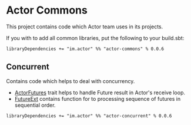 # Actor Commons

This project contains code which Actor team uses in its projects.

If you with to add all common libraries, put the following to your build.sbt:

```
libraryDependencies += "im.actor" %% "actor-commons" % 0.0.6
```

## Concurrent

Contains code which helps to deal with concurrency.

* [ActorFutures](https://github.com/actorapp/commons/blob/master/actor-concurrent/src/main/scala/im/actor/concurrent/ActorFutures.scala) trait helps to handle Future result in Actor's receive loop.
* [FutureExt](https://github.com/actorapp/commons/blob/master/actor-concurrent/src/main/scala/im/actor/concurrent/FutureExt.scala) contains function for to processing sequence of futures in sequential order.

```
libraryDependencies += "im.actor" %% "actor-concurrent" % 0.0.6
```
